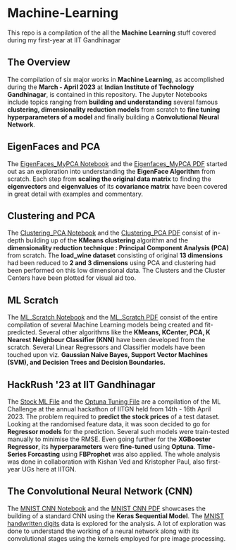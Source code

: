 # Machine-Learning
This repo is a compilation of the all the **Machine Learning** stuff covered during my first-year at IIT Gandhinagar

## The Overview
The compilation of six major works in **Machine Learning**, as accomplished during the **March - April 2023** at **Indian Institute of Technology
Gandhinagar**, is contained in this repository. The Jupyter Notebooks include topics ranging from **building and understanding**
several famous **clustering, dimensionality reduction models** from scratch to **fine tuning hyperparameters of a model** and finally building a
**Convolutional Neural Network**.

## EigenFaces and PCA
The [EigenFaces_MyPCA Notebook](EigenFaces_MyPCA.ipynb) and the [Eigenfaces_MyPCA PDF](Eigenfaces_MyPCA.pdf) started out as an exploration into understanding the **EigenFace
Algorithm** from scratch. Each step from **scaling the original data matrix** to finding the **eigenvectors** and **eigenvalues** of its **covariance matrix** have been covered in great detail with examples and commentary.

## Clustering and PCA
The [Clustering_PCA Notebook](Clustering_PCA.ipynb) and the [Clustering_PCA PDF](Clustering_PCA.pdf) consist of in-depth building up of the
**KMeans clustering** algorithm and the **dimensionality reduction technique : Principal Component Analysis (PCA)** from scratch. The **load_wine dataset** consisting of original **13 dimensions** had been reduced to **2 and 3 dimensions** using PCA and clustering had been performed on this low dimensional data. The Clusters and the Cluster Centers have been plotted for visual aid too.

## ML Scratch
The [ML_Scratch Notebook](ML_Scratch.ipynb) and the [ML_Scratch PDF](ML_Scratch.pdf) consist of the entire compilation of several Machine Learning models being created and fit-predicted. Several other algorithms like the **KMeans, KCenter, PCA, K Nearest Neighbour Classifier (KNN)** have been developed from the scratch. Several Linear Regressors and Classifier models have been touched upon viz. **Gaussian Naive Bayes, Support Vector Machines (SVM), and Decision Trees and Decision Boundaries.**

## HackRush '23 at IIT Gandhinagar
The [Stock ML File](Stock_ML.pdf) and the [Optuna Tuning File](Optuna_Tuning.pdf) are a compilation of the ML Challenge at the annual hackathon of IITGN held from 14th - 16th April 2023. The problem required to **predict the stock prices** of a test dataset. Looking at the randomised feature data, it was soon decided to go for **Regressor models** for the prediction. Several such models were train-tested manually to minimise the RMSE. Even going further for the **XGBooster Regressor**, its **hyperparameters** were **fine-tuned** using **Optuna**. **Time-Series Forcasting** using **FBProphet** was also applied. The whole analysis was done in collaboration with Kishan Ved and Kristopher Paul, also first-year UGs here at IITGN.

## The Convolutional Neural Network (CNN)
The [MNIST CNN Notebook](MNIST_CNN.ipynb) and the [MNIST CNN PDF](MNIST_CNN.pdf) showcases the building of a standard CNN using the **Keras Sequential Model**. The [MNIST handwritten digits](https://en.wikipedia.org/wiki/MNIST_database) data is explored for the analysis. A lot of exploration was done to understand the working of a neural network along with its convolutional stages using the kernels employed for pre image processing.
